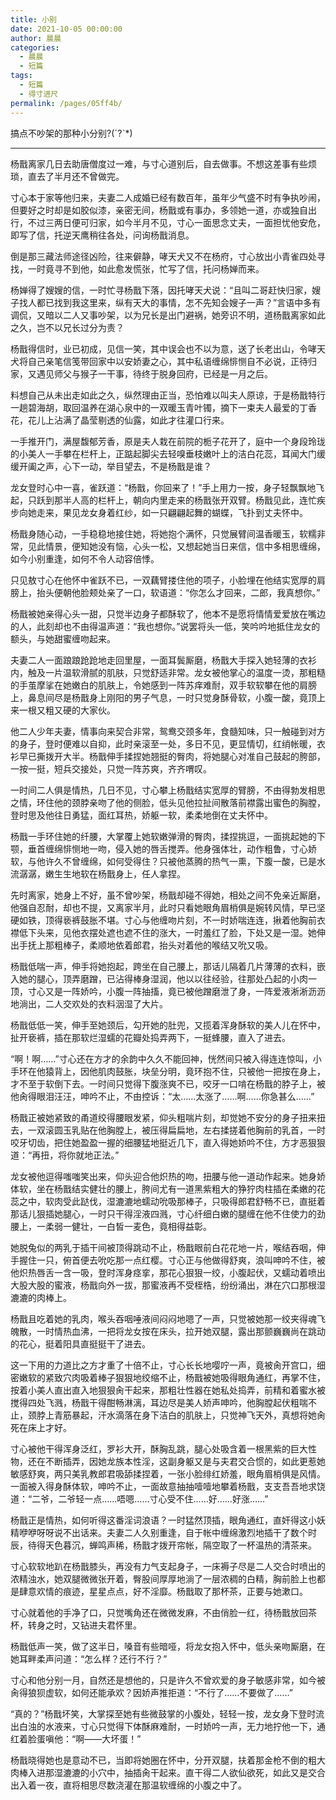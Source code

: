 ```yaml
---
title: 小别
date: 2021-10-05 00:00:00
author: 晨晨
categories: 
  - 晨晨
  - 短篇
tags: 
  - 短篇
  - 得寸进尺
permalink: /pages/05ff4b/
---
```


搞点不吵架的那种小分别?(ˊ?ˋ*)

---

杨戬离家几日去助唐僧度过一难，与寸心道别后，自去做事。不想这差事有些烦琐，直去了半月还不曾做完。

寸心本于家等他归来，夫妻二人成婚已经有数百年，虽年少气盛不时有争执吵闹，但要好之时却是如胶似漆，亲密无间，杨戬或有事办，多领她一道，亦或独自出行，不过三两日便可归家，如今半月不见，寸心一面思念丈夫，一面担忧他安危，即写了信，托逆天鹰稍往各处，问询杨戬消息。

<!-- more -->

倒是那三藏法师途径凶险，往来僻静，哮天犬又不在杨府，寸心放出小青雀四处寻找，一时竟寻不到他，如此愈发慌张，忙写了信，托问杨婵而来。

杨婵得了嫂嫂的信，一时忙寻杨戬下落，因托哮天犬说：“且叫二哥赶快归家，嫂子找人都已找到我这里来，纵有天大的事情，怎不先知会嫂子一声？”言语中多有调侃，又暗以二人又事吵架，以为兄长是出门避祸，她旁识不明，道杨戬离家如此之久，岂不以兄长过分为责？

杨戬得信时，业已初成，见信一笑，其中误会也不以为意，送了长老出山，令哮天犬将自己亲笔信笺带回家中以安娇妻之心，其中私语缠绵悱恻自不必说，正待归家，又遇见师父与猴子一干事，待终于脱身回府，已经是一月之后。

料想自己从未出走如此之久，纵然理由正当，恐怕难以叫夫人原谅，于是杨戬特行一趟碧海胡，取回温养在湖心泉中的一双暖玉青叶镯，摘下一束夫人最爱的丁香花，花儿上沾满了晶莹剔透的仙露，如此才往灌口行来。

一手推开门，满屋馥郁芳香，原是夫人栽在前院的栀子花开了，庭中一个身段玲珑的小美人一手攀在栏杆上，正踮起脚尖去轻嗅垂枝嫩叶上的洁白花蕊，耳闻大门缓缓开阖之声，心下一动，举目望去，不是杨戬是谁？

龙女登时心中一喜，雀跃道：“杨戬，你回来了！”手上用力一按，身子轻飘飘地飞起，只跃到那半人高的栏杆上，朝向内里走来的杨戬张开双臂。杨戬见此，连忙疾步向她走来，果见龙女身着红纱，如一只翩翩起舞的蝴蝶，飞扑到丈夫怀中。

杨戬身随心动，一手稳稳地接住她，将她抱个满怀，只觉展臂间温香暖玉，软糯非常，见此情景，便知她没有恼，心头一松，又想起她当日来信，信中多相思缠绵，如今小别重逢，如何不令人动容倍悸。

只见敖寸心在他怀中雀跃不已，一双藕臂搂住他的项子，小脸埋在他结实宽厚的肩膀上，抬头便朝他脸颊处亲了一口，软语道：“你怎么才回来，二郎，我真想你。”

杨戬被她亲得心头一甜，只觉半边身子都酥软了，他本不是愿将情情爱爱放在嘴边的人，此刻却也不由得温声道：“我也想你。”说罢将头一低，笑吟吟地抵住龙女的额头，与她甜蜜缠吻起来。

夫妻二人一面踉踉跄跄地走回里屋，一面耳鬓厮磨，杨戬大手探入她轻薄的衣衫内，触及一片温软滑腻的肌肤，只觉舒适非常。龙女被他掌心的温度一烫，那粗糙的手茧摩挲在她嫩白的肌肤上，令她感到一阵苏痒难耐，双手软软攀在他的肩膀上，鼻息间尽是杨戬身上刚阳的男子气息，一时只觉身酥骨软，小腹一酸，竟顶上来一根又粗又硬的大家伙。

他二人少年夫妻，情事向来契合非常，鸳鸯交颈多年，食髓知味，只一触碰到对方的身子，登时便难以自抑，此时亲滚至一处，多日不见，更显情切，红绡帐暖，衣衫早已撕拨开大半。杨戬伸手揉捏她翘挺的臀肉，将她腿心对准自己鼓起的胯部，一按一挺，短兵交接处，只觉一阵苏爽，齐齐喟叹。

一时间二人俱是情热，几日不见，寸心攀上杨戬结实宽厚的臂膀，不由得勃发相思之情，环住他的颈脖亲吻了他的侧脸，低头见他拉扯间散落前襟露出蜜色的胸膛，登时思及他往日勇猛，面红耳热，娇躯一软，柔柔地倒在丈夫怀中。

杨戬一手环住她的纤腰，大掌覆上她软嫩弹滑的臀肉，揉捏挑逗，一面挑起她的下颚，垂首缠绵悱恻地一吻，侵入她的唇舌搅弄。他身强体壮，动作粗鲁，寸心娇软，与他许久不曾缠绵，如何受得住？只被他蒸腾的热气一熏，下腹一酸，已是水流潺潺，嫩生生地软在杨戬身上，任人拿捏。

先时离家，她身上不好，虽不曾吵架，杨戬却碰不得她，相处之间不免亲近厮磨，他强自忍耐，却也不提，又离家半月，此时只看她眼角眉梢俱是婉转风情，早已坚硬如铁，顶得亵裤鼓胀不堪。寸心与他缠吻片刻，不一时娇喘连连，揪着他胸前衣襟低下头来，见他衣摆处遮也遮不住的涨大，一时羞红了脸，下处又是一湿。她伸出手抚上那粗棒子，柔顺地依着郎君，抬头对着他的喉结又吮又吸。

杨戬低喘一声，伸手将她抱起，跨坐在自己腰上，那话儿隔着几片薄薄的衣料，嵌入她的腿心，顶弄磨蹭，已沾得棒身湿润，他以以往经验，往那处凸起的小肉一顶，寸心又是一阵娇吟，小腹一阵抽搐，竟已被他蹭磨泄了身，一阵爱液淅淅沥沥地淌出，二人交欢处的衣料洇湿了大片。

杨戬低低一笑，伸手至她颈后，勾开她的肚兜，又揽着浑身酥软的美人儿在怀中，扯开亵裤，插在那软烂湿蠕的花瓣处捣弄两下，一挺蜂腰，直入了进去。

“啊！啊……”寸心还在方才的余韵中久久不能回神，恍然间只被入得连连惊叫，小手环在他猿背上，因他肌肉鼓胀，块垒分明，竟环抱不住，只被他一把按在身上，才不至于软倒下去。一时间只觉得下腹涨爽不已，咬牙一口啃在杨戬的脖子上，被他肏得眼泪汪汪，呻吟不止，不由控诉：“太……太涨了……啊……你急甚么……”

杨戬正被她紧致的甬道绞得腰眼发紧，仰头粗喘片刻，却觉她不安分的身子扭来扭去，一双滚圆玉乳贴在他胸膛上，被压得扁扁地，左右揉搓着他胸前的乳首，一时咬牙切齿，把住她盈盈一握的细腰猛地挺近几下，直入得她娇吟不住，方才恶狠狠道：“再扭，将你就地正法。”

龙女被他逗得嗤嗤笑出来，仰头迎合他炽热的吻，扭腰与他一道动作起来。她身娇体软，坐在杨戬结实健壮的腰上，胯间尤有一道黑紫粗大的狰狞肉柱插在柔嫩的花蕊之中，软肉受此跶伐，湿漉漉地蠕动吮吸那棒子，只吸得郎君舒畅不已，直挺着那话儿狠插她腿心，一时只干得淫液四溅，寸心纤细白嫩的腿缠在他不住使力的劲腰上，一柔弱一健壮，一白皙一麦色，竟相得益彰。

她脱兔似的两乳于插干间被顶得跳动不止，杨戬眼前白花花地一片，喉结吞咽，伸手握住一只，俯首便去吮吃那一点红樱。寸心正与他做得舒爽，浪叫呻吟不住，被他炽热唇舌一含一吸，登时浑身痉挛，那花心狠狠一绞，小腹起伏，又蠕动着喷出大股大股的蜜液，杨戬向外一拔，那蜜液再不受桎梏，纷纷涌出，淋在穴口那根湿漉漉的肉棒上。

杨戬且吃着她的乳肉，喉头吞咽唾液间闷闷地嗯了一声，只觉被她那一绞夹得魂飞魄散，一时情热血沸，一把将龙女按在床头，拉开她双腿，露出那颤巍巍尚在跳动的花心，挺着阳具直挺挺干了进去。

这一下用的力道比之方才重了十倍不止，寸心长长地嘤咛一声，竟被肏开宫口，细密嫩软的紧致穴肉吸着棒子狠狠地绞缩不止，杨戬被她吸得眼角通红，再掌不住，按着小美人直出直入地狠狠肏干起来，那粗壮性器在她私处捣弄，前精和着蜜水被搅得四处飞溅，杨戬干得酣畅淋漓，耳边尽是美人娇声呻吟，他胸膛起伏粗喘不止，颈脖上青筋暴起，汗水滴落在身下洁白的肌肤上，只觉神飞天外，真想将她肏死在床上才好。

寸心被他干得浑身泛红，罗衫大开，酥胸乱跳，腿心处吸含着一根黑紫的巨大性物，还在不断插弄，因她龙族本性淫，这副身躯又是与夫君交合惯的，如此更惹她敏感舒爽，两只美乳教郎君吸舔揉捏着，一张小脸绯红娇羞，眼角眉梢俱是风情。一面被入得身酥体软，呻吟不止，一面故意抽抽噎噎地攀着杨戬，支支吾吾地求饶道：“二爷，二爷轻一点……唔嗯……寸心受不住……好……好涨……”

杨戬正是情热，如何听得这番淫词浪语？一时猛然顶插，眼角通红，直奸得这小妖精咿咿呀呀说不出话来。夫妻二人久别重逢，自于帐中缠绵激烈地插干了数个时辰，待得天色暮沉，蝉鸣声稀，杨戬才拨开帘帐，隔空取了一杯温热的清茶来。

寸心软软地趴在杨戬膝头，再没有力气支起身子，一床褥子尽是二人交合时喷出的浓精浊水，她双腿微微张开着，臀股间厚厚地淌了一层浓稠的白精，胸前脸上也都是肆意欢情的痕迹，星星点点，好不淫靡。杨戬取了那杯茶，正要与她漱口。

寸心就着他的手净了口，只觉嘴角还在微微发麻，不由俏脸一红，待杨戬放回茶杯，转身之时，又钻进夫君怀里。

杨戬低声一笑，做了这半日，嗓音有些暗哑，将龙女抱入怀中，低头亲吻厮磨，在她耳畔柔声问道：“怎么样？还行不行？”

寸心和他分别一月，自然还是想他的，只是许久不曾欢爱的身子敏感非常，如今被肏得狼狈虚软，如何还能承欢？因娇声推拒道：“不行了……不要做了……”

“真的？”杨戬坏笑，大掌探至她有些微鼓掌的小腹处，轻轻一按，龙女身下登时流出白浊的水液来，寸心只觉得下体酥麻难耐，一时娇吟一声，无力地拧他一下，通红着脸蛋嗔他：“啊——大坏蛋！”

杨戬晓得她也是意动不已，当即将她圈在怀中，分开双腿，扶着那金枪不倒的粗大肉棒入进那湿漉漉的小穴中，抽插肏干起来。直干得二人欲仙欲死，如此又是交合出入着一夜，直将相思尽数浇灌在那温软缠绵的小腹之中了。
